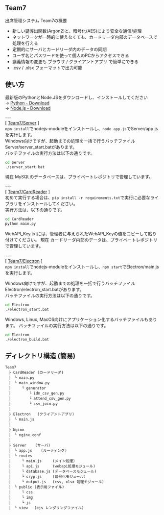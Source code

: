 ## Team7
出席管理システム Team7の概要  
- 新しい鍵導出関数(Argon2)と、暗号化(AES)により安全な通信/処理  
- ネットワークが一時的に使えなくても、カードリーダ内部のデータベースで処理を行える
- 定期的にサーバとカードリーダ内のデータの同期  
- ユーザ名とパスワードを使って個人のPCからアクセスできる  
- 講義情報の変更も ブラウザ / クライアントアプリ で簡単にできる  
- .csv / .xlsx フォーマットで出力可能  

## 使い方
最新版のPythonとNode.JSをダウンロードし、インストールしてください  
-> [Python - Download](https://www.python.org/downloads/)  
-> [Node.js - Download](https://nodejs.org/ja/download/)  

\-\-\-  
\[ [Team7/Server](./Server) \]  
`npm install`でnodejs-moduleをインストールし、`node app.js`でServer/app.jsを実行します。  
Windows向けですが、起動までの処理を一括で行うバッチファイル Server/server_start.batがあります。  
バッチファイルの実行方法は以下の通りです。  
```cmd
cd Server
./server_start.bat
```
現在 MySQLのデータベースは、プライベートレポジトリで管理しています。

\-\-\-    
\[ [Team7/CardReader](./CardRader) \]  
初めて実行する場合は、`pip install -r requirements.txt`で実行に必要なライブラリをインストールしてください。  
実行方法は、以下の通りです。
```cmd
cd CardReader
python main.py
```
WebAPI_Key.txtには、管理者に与えられたWebAPI_Keyの値をコピーして貼り付けてください。
現在 カードリーダ内部のデータは、プライベートレポジトリで管理しています。

\-\-\-    
\[ [Team7/Electron](./Electron) \]  
`npm install`でnodejs-moduleをインストールし、`npm start`でElectron/main.jsを実行します。  

Windows向けですが、起動までの処理を一括で行うバッチファイル Electron/electron_start.batがあります。  
バッチファイルの実行方法は以下の通りです。  
```cmd
cd Electron
./electron_start.bat
```
  
Windows, Linux, MacOS向けにアプリケーション化するバッチファイルもあります。
バッチファイルの実行方法は以下の通りです。  
```cmd
cd Electron
./electron_build.bat
```

## ディレクトリ構造 (簡易)  
```
Team7  
　├ CardReader (カードリーダ)  
　│　└ main.py  
　│　└ main_window.py  
　│　　　└ generator  
　│　　　　　└ idm_csv_gen.py  
　│　　　　　└ attend_csv_gen.py  
　│　　　　　└ csv_join.py  
　│
　├ Electron   (クライアントアプリ)  
　│　└ main.js  
　│
　├ Nginx  
　│　└ nginx.conf  
　│
　├ Server    (サーバ)  
　│　└ app.js    (ルーティング)  
　│　└ routes  
　│　　　└ main.js     (メイン処理)  
　│　　　└ api.js      (webapi処理モジュール)  
　│　　　└ database.js (データベースモジュール)  
　│　　　└ cryp.js     (暗号化モジュール)  
　│　　　└ output.js   (csv, xlsx 処理モジュール)  
　│　└ public (表示用ファイル)  
　│　　　└ css  
　│　　　└ img  
　│　　　└ js  
　│　└ view   (ejs レンダリングファイル)  
  
```

